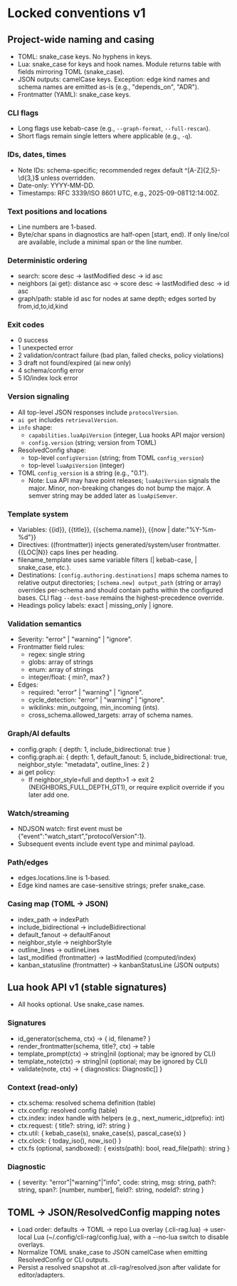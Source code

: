 # Locked conventions v1

## Project-wide naming and casing
- TOML: snake_case keys. No hyphens in keys.
- Lua: snake_case for keys and hook names. Module returns table with fields mirroring TOML (snake_case).
- JSON outputs: camelCase keys. Exception: edge kind names and schema names are emitted as-is (e.g., "depends_on", "ADR").
- Frontmatter (YAML): snake_case keys.

### CLI flags
- Long flags use kebab-case (e.g., `--graph-format`, `--full-rescan`).
- Short flags remain single letters where applicable (e.g., `-q`).

### IDs, dates, times
- Note IDs: schema-specific; recommended regex default ^[A-Z]{2,5}-\d{3,}$ unless overridden.
- Date-only: YYYY-MM-DD.
- Timestamps: RFC 3339/ISO 8601 UTC, e.g., 2025-09-08T12:14:00Z.

### Text positions and locations
- Line numbers are 1-based.
- Byte/char spans in diagnostics are half-open [start, end). If only line/col are available, include a minimal span or the line number.

### Deterministic ordering
- search: score desc → lastModified desc → id asc
- neighbors (ai get): distance asc → score desc → lastModified desc → id asc
- graph/path: stable id asc for nodes at same depth; edges sorted by from,id,to,id,kind

### Exit codes
- 0 success
- 1 unexpected error
- 2 validation/contract failure (bad plan, failed checks, policy violations)
- 3 draft not found/expired (ai new only)
- 4 schema/config error
- 5 IO/index lock error

### Version signaling
- All top-level JSON responses include `protocolVersion`.
- `ai get` includes `retrievalVersion`.
- `info` shape:
  - `capabilities.luaApiVersion` (integer, Lua hooks API major version)
  - `config.version` (string; version from TOML)
- ResolvedConfig shape:
  - top-level `configVersion` (string; from TOML `config_version`)
  - top-level `luaApiVersion` (integer)
- TOML `config_version` is a string (e.g., "0.1").
  - Note: Lua API may have point releases; `luaApiVersion` signals the major. Minor, non-breaking changes do not bump the major. A semver string may be added later as `luaApiSemver`.

### Template system
- Variables: {{id}}, {{title}}, {{schema.name}}, {{now | date:"%Y-%m-%d"}}
- Directives: ((frontmatter)) injects generated/system/user frontmatter. {{LOC|N}} caps lines per heading.
- filename_template uses same variable filters (| kebab-case, | snake_case, etc.).
- Destinations: `[config.authoring.destinations]` maps schema names to relative output directories; `[schema.new] output_path` (string or array) overrides per-schema and should contain paths within the configured bases. CLI flag `--dest-base` remains the highest-precedence override.
- Headings policy labels: exact | missing_only | ignore.

### Validation semantics
- Severity: "error" | "warning" | "ignore".
- Frontmatter field rules:
  - regex: single string
  - globs: array of strings
  - enum: array of strings
  - integer/float: { min?, max? }
- Edges:
  - required: "error" | "warning" | "ignore".
  - cycle_detection: "error" | "warning" | "ignore".
  - wikilinks: min_outgoing, min_incoming (ints).
  - cross_schema.allowed_targets: array of schema names.

### Graph/AI defaults
- config.graph: { depth: 1, include_bidirectional: true }
- config.graph.ai: { depth: 1, default_fanout: 5, include_bidirectional: true, neighbor_style: "metadata", outline_lines: 2 }
- ai get policy:
  - If neighbor_style=full and depth>1 → exit 2 (NEIGHBORS_FULL_DEPTH_GT1), or require explicit override if you later add one.

### Watch/streaming
- NDJSON watch: first event must be {"event":"watch_start","protocolVersion":1}.
- Subsequent events include event type and minimal payload.

### Path/edges
- edges.locations.line is 1-based.
- Edge kind names are case-sensitive strings; prefer snake_case.

### Casing map (TOML → JSON)
- index_path → indexPath
- include_bidirectional → includeBidirectional
- default_fanout → defaultFanout
- neighbor_style → neighborStyle
- outline_lines → outlineLines
- last_modified (frontmatter) → lastModified (computed/index)
- kanban_statusline (frontmatter) → kanbanStatusLine (JSON outputs)

## Lua hook API v1 (stable signatures)
- All hooks optional. Use snake_case names.

### Signatures
- id_generator(schema, ctx) → { id, filename? }
- render_frontmatter(schema, title?, ctx) → table
- template_prompt(ctx) → string|nil (optional; may be ignored by CLI)
- template_note(ctx) → string|nil (optional; may be ignored by CLI)
- validate(note, ctx) → { diagnostics: Diagnostic[] }

### Context (read-only)
- ctx.schema: resolved schema definition (table)
- ctx.config: resolved config (table)
- ctx.index: index handle with helpers (e.g., next_numeric_id(prefix): int)
- ctx.request: { title?: string, id?: string }
- ctx.util: { kebab_case(s), snake_case(s), pascal_case(s) }
- ctx.clock: { today_iso(), now_iso() }
- ctx.fs (optional, sandboxed): { exists(path): bool, read_file(path): string }

### Diagnostic
- { severity: "error"|"warning"|"info", code: string, msg: string, path?: string, span?: [number, number], field?: string, nodeId?: string }

## TOML → JSON/ResolvedConfig mapping notes
- Load order: defaults → TOML → repo Lua overlay (.cli-rag.lua) → user-local Lua (~/.config/cli-rag/config.lua), with a --no-lua switch to disable overlays.
- Normalize TOML snake_case to JSON camelCase when emitting ResolvedConfig or CLI outputs.
- Persist a resolved snapshot at .cli-rag/resolved.json after validate for editor/adapters.
